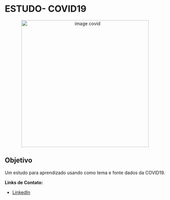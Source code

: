# **ESTUDO- COVID19**

<p align="center">
  <img src="https://images.unsplash.com/flagged/photo-1584036561584-b03c19da874c?ixid=MnwxMjA3fDB8MHxwaG90by1wYWdlfHx8fGVufDB8fHx8&ixlib=rb-1.2.1&auto=format&fit=crop&w=1632&q=80" alt="image covid"height=400px >
</p>

## Objetivo

Um estudo para aprendizado usando como tema e fonte dados da COVID19.


**Links de Contato:**
* [LinkedIn](linkedin.com/in/guilherme-cefaloni-chacur-48065616b)
